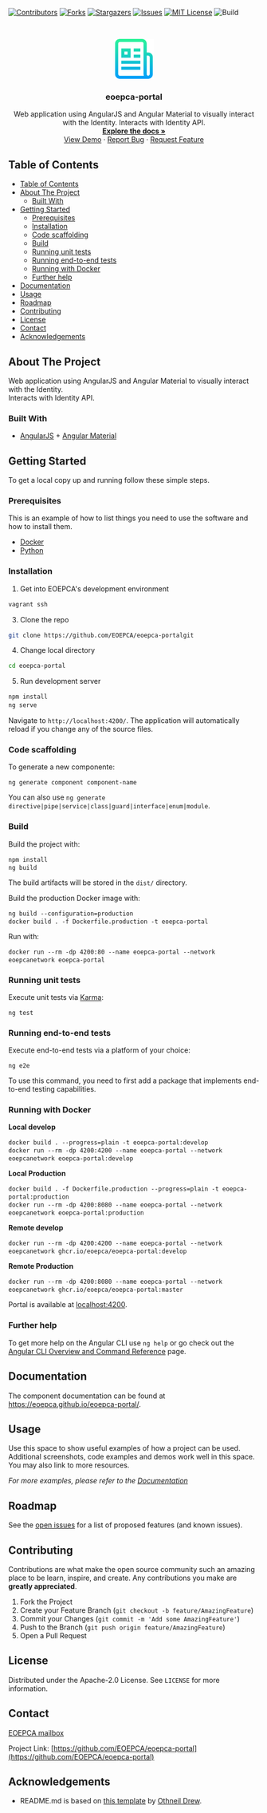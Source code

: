 <!--
***
*** To avoid retyping too much info. Do a search and replace for the following:
*** eoepca-portal
-->

<!-- PROJECT SHIELDS -->
<!--
*** See the bottom of this document for the declaration of the reference variables
*** for contributors-url, forks-url, etc. This is an optional, concise syntax you may use.
*** https://www.markdownguide.org/basic-syntax/#reference-style-links
-->

[![Contributors][contributors-shield]][contributors-url]
[![Forks][forks-shield]][forks-url]
[![Stargazers][stars-shield]][stars-url]
[![Issues][issues-shield]][issues-url]
[![MIT License][license-shield]][license-url]
![Build][build-shield]

<!-- PROJECT LOGO -->
<br />
<p align="center">
  <a href="https://github.com/EOEPCA/eoepca-portal">
    <img src="images/logo.png" alt="Logo" width="80" height="80">
  </a>

<h3 align="center">eoepca-portal</h3>

  <p align="center">
    Web application using AngularJS and Angular Material to visually interact with the Identity. 
    Interacts with Identity API.
    <br />
    <a href="https://github.com/EOEPCA/eoepca-portal"><strong>Explore the docs »</strong></a>
    <br />
    <a href="https://github.com/EOEPCA/eoepca-portal">View Demo</a>
    ·
    <a href="https://github.com/EOEPCA/eoepca-portal/issues">Report Bug</a>
    ·
    <a href="https://github.com/EOEPCA/eoepca-portal/issues">Request Feature</a>
  </p>
</p>

## Table of Contents

- [Table of Contents](#table-of-contents)
- [About The Project](#about-the-project)
  - [Built With](#built-with)
- [Getting Started](#getting-started)
  - [Prerequisites](#prerequisites)
  - [Installation](#installation)
  - [Code scaffolding](#code-scaffolding)
  - [Build](#build)
  - [Running unit tests](#running-unit-tests)
  - [Running end-to-end tests](#running-end-to-end-tests)
  - [Running with Docker](#running-with-docker)
  - [Further help](#further-help)
- [Documentation](#documentation)
- [Usage](#usage)
- [Roadmap](#roadmap)
- [Contributing](#contributing)
- [License](#license)
- [Contact](#contact)
- [Acknowledgements](#acknowledgements)

<!-- ABOUT THE PROJECT -->

## About The Project

Web application using AngularJS and Angular Material to visually interact with the Identity.  
Interacts with Identity API.

### Built With

- [AngularJS](https://angularjs.org/) + [Angular Material](https://material.angular.io/)

<!-- GETTING STARTED -->

## Getting Started

To get a local copy up and running follow these simple steps.

### Prerequisites

This is an example of how to list things you need to use the software and how to install them.

- [Docker](https://www.docker.com/)
- [Python](https://www.python.org//)

### Installation

1. Get into EOEPCA's development environment

```sh
vagrant ssh
```

3. Clone the repo

```sh
git clone https://github.com/EOEPCA/eoepca-portalgit
```

4. Change local directory

```sh
cd eoepca-portal
```

5. Run development server

```sh
npm install
ng serve
```
Navigate to `http://localhost:4200/`. The application will automatically reload if you change any of the source files.

### Code scaffolding

To generate a new componente:
```shell
ng generate component component-name
``` 
You can also use `ng generate directive|pipe|service|class|guard|interface|enum|module`.

### Build

Build the project with:
```shell
npm install
ng build
``` 
The build artifacts will be stored in the `dist/` directory.

Build the production Docker image with:
```shell
ng build --configuration=production
docker build . -f Dockerfile.production -t eoepca-portal
```
Run with:
```shell
docker run --rm -dp 4200:80 --name eoepca-portal --network eoepcanetwork eoepca-portal
```

### Running unit tests

Execute unit tests via [Karma](https://karma-runner.github.io):
```shell
ng test
```

### Running end-to-end tests

Execute end-to-end tests via a platform of your choice:
```shell
ng e2e
``` 

To use this command, you need to first add a package that implements end-to-end testing capabilities.

### Running with Docker

**Local develop**
```shell
docker build . --progress=plain -t eoepca-portal:develop
docker run --rm -dp 4200:4200 --name eoepca-portal --network eoepcanetwork eoepca-portal:develop
```

**Local Production**
```shell
docker build . -f Dockerfile.production --progress=plain -t eoepca-portal:production
docker run --rm -dp 4200:8080 --name eoepca-portal --network eoepcanetwork eoepca-portal:production
```

**Remote develop**
```shell
docker run --rm -dp 4200:4200 --name eoepca-portal --network eoepcanetwork ghcr.io/eoepca/eoepca-portal:develop
```

**Remote Production**
```shell
docker run --rm -dp 4200:8080 --name eoepca-portal --network eoepcanetwork ghcr.io/eoepca/eoepca-portal:master
```

Portal is available at [localhost:4200](http://localhost:4200).

### Further help

To get more help on the Angular CLI use `ng help` or go check out the [Angular CLI Overview and Command Reference](https://angular.io/cli) page.

## Documentation

The component documentation can be found at https://eoepca.github.io/eoepca-portal/.

<!-- USAGE EXAMPLES -->

## Usage

Use this space to show useful examples of how a project can be used. Additional screenshots, code examples and demos work well in this space. You may also link to more resources.

_For more examples, please refer to the [Documentation](https://example.com)_

<!-- ROADMAP -->

## Roadmap

See the [open issues](https://github.com/EOEPCA/eoepca-portal/issues) for a list of proposed features (and known issues).

<!-- CONTRIBUTING -->

## Contributing

Contributions are what make the open source community such an amazing place to be learn, inspire, and create. Any contributions you make are **greatly appreciated**.

1. Fork the Project
2. Create your Feature Branch (`git checkout -b feature/AmazingFeature`)
3. Commit your Changes (`git commit -m 'Add some AmazingFeature'`)
4. Push to the Branch (`git push origin feature/AmazingFeature`)
5. Open a Pull Request

<!-- LICENSE -->

## License

Distributed under the Apache-2.0 License. See `LICENSE` for more information.

## Contact

[EOEPCA mailbox](eoepca.systemteam@telespazio.com)

Project Link: [https://github.com/EOEPCA/eoepca-portal](https://github.com/EOEPCA/eoepca-portal)

## Acknowledgements

- README.md is based on [this template](https://github.com/othneildrew/Best-README-Template) by [Othneil Drew](https://github.com/othneildrew).


[contributors-shield]: https://img.shields.io/github/contributors/EOEPCA/eoepca-portal.svg?style=flat-square
[contributors-url]: https://github.com/EOEPCA/eoepca-portal/graphs/contributors
[forks-shield]: https://img.shields.io/github/forks/EOEPCA/eoepca-portal.svg?style=flat-square
[forks-url]: https://github.com/EOEPCA/eoepca-portal/network/members
[stars-shield]: https://img.shields.io/github/stars/EOEPCA/eoepca-portal.svg?style=flat-square
[stars-url]: https://github.com/EOEPCA/eoepca-portal/stargazers
[issues-shield]: https://img.shields.io/github/issues/EOEPCA/eoepca-portal.svg?style=flat-square
[issues-url]: https://github.com/EOEPCA/eoepca-portal/issues
[license-shield]: https://img.shields.io/github/license/EOEPCA/eoepca-portal.svg?style=flat-square
[license-url]: https://github.com/EOEPCA/eoepca-portal/blob/master/LICENSE
[build-shield]: https://www.travis-ci.com/EOEPCA/eoepca-portal.svg?branch=master
